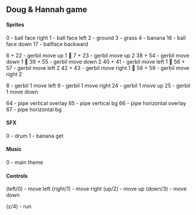 ## Doug & Hannah game

#### Sprites

0 - ball face right
1 - ball face left
2 - ground
3 - grass
4 - banana
16 - ball face down
17 - ballface backward

6 + 22 - gerbil move up 1 🐁
7 + 23 - gerbil move up 2
38 + 54 - gerbil move down 1 🐁
39 + 55 - gerbil move down 2
40 + 41 - gerbil move left 1 🐁
56 + 57 - gerbil move left 2 
42 + 43 - gerbil move right 1 🐁
58 + 59 - gerbil move right 2

8 - gerbil 1 move left
9 - gerbil 1 move right
24 - gerbil 1 move up
25 - gerbil 1 move down

64 - pipe vertical overlay
65 - pipe vertical bg
66 - pipe horizontal overlay
67 - pipe horizontal bg

#### SFX

0 - drum
1 - banana get

#### Music

0 - main theme

#### Controls

(left/0) - move left
(right/1) - move right
(up/2) - move up
(down/3) - move down

(z/4) - run
